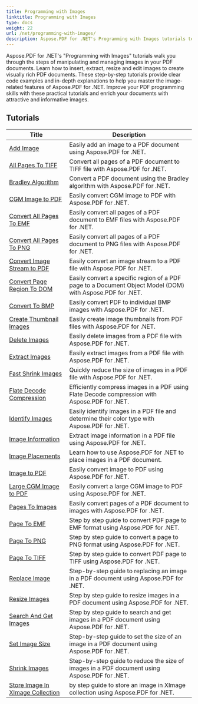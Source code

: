 ```yaml
---
title: Programming with Images
linktitle: Programming with Images
type: docs
weight: 22
url: /net/programming-with-images/
description: Aspose.PDF for .NET's Programming with Images tutorials teach you how to manipulate and manage images in PDF documents.
---
```


Aspose.PDF for .NET's "Programming with Images" tutorials walk you through the steps of manipulating and managing images in your PDF documents. Learn how to insert, extract, resize and edit images to create visually rich PDF documents. These step-by-step tutorials provide clear code examples and in-depth explanations to help you master the image-related features of Aspose.PDF for .NET. Improve your PDF programming skills with these practical tutorials and enrich your documents with attractive and informative images.

## Tutorials
| Title | Description |
| --- | --- | 
| [Add Image](./add-image/) | Easily add an image to a PDF document using Aspose.PDF for .NET. |  
| [All Pages To TIFF](./all-pages-to-tiff/) | Convert all pages of a PDF document to TIFF file with Aspose.PDF for .NET. |  
| [Bradley Algorithm](./bradley-algorithm/) | Convert a PDF document using the Bradley algorithm with Aspose.PDF for .NET. |  
| [CGM Image to PDF](./cgm-image-to-pdf/) | Easily convert CGM image to PDF with Aspose.PDF for .NET. |  
| [Convert All Pages To EMF](./convert-all-pages-to-emf/) | Easily convert all pages of a PDF document to EMF files with Aspose.PDF for .NET. |  
| [Convert All Pages To PNG](./convert-all-pages-to-png/) | Easily convert all pages of a PDF document to PNG files with Aspose.PDF for .NET. |  
| [Convert Image Stream to PDF](./convert-image-stream-to-pdf/) | Easily convert an image stream to a PDF file with Aspose.PDF for .NET. |  
| [Convert Page Region To DOM](./convert-page-region-to-dom/) | Easily convert a specific region of a PDF page to a Document Object Model (DOM) with Aspose.PDF for .NET. |  
| [Convert To BMP](./convert-to-bmp/) | Easily convert PDF to individual BMP images with Aspose.PDF for .NET. |  
| [Create Thumbnail Images](./create-thumbnail-images/) | Easily create image thumbnails from PDF files with Aspose.PDF for .NET. |  
| [Delete Images](./delete-images/) | Easily delete images from a PDF file with Aspose.PDF for .NET. |  
| [Extract Images](./extract-images/) | Easily extract images from a PDF file with Aspose.PDF for .NET. |  
| [Fast Shrink Images](./fast-shrink-images/) | Quickly reduce the size of images in a PDF file with Aspose.PDF for .NET. |  
| [Flate Decode Compression](./flate-decode-compression/) | Efficiently compress images in a PDF using Flate Decode compression with Aspose.PDF for .NET. |  
| [Identify Images](./identify-images/) | Easily identify images in a PDF file and determine their color type with Aspose.PDF for .NET. |  
| [Image Information](./image-information/) | Extract image information in a PDF file using Aspose.PDF for .NET. |  
| [Image Placements](./image-placements/) | Learn how to use Aspose.PDF for .NET to place images in a PDF document. |  
| [Image to PDF](./image-to-pdf/) | Easily convert image to PDF using Aspose.PDF for .NET. |  
| [Large CGM Image to PDF](./large-cgm-image-to-pdf/) | Easily convert a large CGM image to PDF using Aspose.PDF for .NET. |  
| [Pages To Images](./pages-to-images/) | Easily convert pages of a PDF document to images with Aspose.PDF for .NET. |  
| [Page To EMF](./page-to-emf/) | Step by step guide to convert PDF page to EMF format using Aspose.PDF for .NET. |  
| [Page To PNG](./page-to-png/) | Step by step guide to convert a page to PNG format using Aspose.PDF for .NET. |  
| [Page To TIFF](./page-to-tiff/) | Step by step guide to convert PDF page to TIFF using Aspose.PDF for .NET. |  
| [Replace Image](./replace-image/) | Step-by-step guide to replacing an image in a PDF document using Aspose.PDF for .NET. |  
| [Resize Images](./resize-images/) | Step by step guide to resize images in a PDF document using Aspose.PDF for .NET. |  
| [Search And Get Images](./search-and-get-images/) | Step by step guide to search and get images in a PDF document using Aspose.PDF for .NET. |  
| [Set Image Size](./set-image-size/) | Step-by-step guide to set the size of an image in a PDF document using Aspose.PDF for .NET. |  
| [Shrink Images](./shrink-images/) | Step-by-step guide to reduce the size of images in a PDF document using Aspose.PDF for .NET. |  
| [Store Image In XImage Collection](./store-image-in-ximage-collection/) |  by step guide to store an image in XImage collection using Aspose.PDF for .NET. |  
